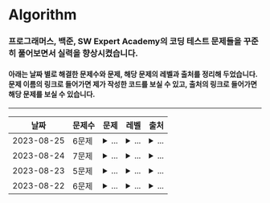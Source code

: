 # Algorithm
### 프로그래머스, 백준, SW Expert Academy의 코딩 테스트 문제들을 꾸준히 풀어보면서 실력을 향상시켰습니다.
#### 아래는 날짜 별로 해결한 문제수와 문제, 해당 문제의 레벨과 출처를 정리해 두었습니다.<br/> 문제 이름의 링크로 들어가면 제가 작성한 코드를 보실 수 있고, 출처의 링크로 들어가면 해당 문제를 보실 수 있습니다.
***
| 날짜 | 문제수 | 문제 | 레벨 | 출처 |
|---|---|---|---|---|
| 2023-08-25 | 6문제 |<details><summary>...</summary>[문자열을 정수로 바꾸기](https://github.com/LeeJJ07/Algorithm/blob/main/%ED%94%84%EB%A1%9C%EA%B7%B8%EB%9E%98%EB%A8%B8%EC%8A%A4/lv1/12925.%E2%80%85%EB%AC%B8%EC%9E%90%EC%97%B4%EC%9D%84%E2%80%85%EC%A0%95%EC%88%98%EB%A1%9C%E2%80%85%EB%B0%94%EA%BE%B8%EA%B8%B0/%EB%AC%B8%EC%9E%90%EC%97%B4%EC%9D%84%E2%80%85%EC%A0%95%EC%88%98%EB%A1%9C%E2%80%85%EB%B0%94%EA%BE%B8%EA%B8%B0.java)<br/>[문자열 내 p와 y의 개수](https://github.com/LeeJJ07/Algorithm/blob/main/%ED%94%84%EB%A1%9C%EA%B7%B8%EB%9E%98%EB%A8%B8%EC%8A%A4/lv1/12916.%E2%80%85%EB%AC%B8%EC%9E%90%EC%97%B4%E2%80%85%EB%82%B4%E2%80%85p%EC%99%80%E2%80%85y%EC%9D%98%E2%80%85%EA%B0%9C%EC%88%98/%EB%AC%B8%EC%9E%90%EC%97%B4%E2%80%85%EB%82%B4%E2%80%85p%EC%99%80%E2%80%85y%EC%9D%98%E2%80%85%EA%B0%9C%EC%88%98.java)<br/>[정수 제곱근 판별](https://github.com/LeeJJ07/Algorithm/blob/main/%ED%94%84%EB%A1%9C%EA%B7%B8%EB%9E%98%EB%A8%B8%EC%8A%A4/lv1/12934.%E2%80%85%EC%A0%95%EC%88%98%E2%80%85%EC%A0%9C%EA%B3%B1%EA%B7%BC%E2%80%85%ED%8C%90%EB%B3%84/%EC%A0%95%EC%88%98%E2%80%85%EC%A0%9C%EA%B3%B1%EA%B7%BC%E2%80%85%ED%8C%90%EB%B3%84.java)<br/>[점프와 순간 이동](https://github.com/LeeJJ07/Algorithm/blob/main/%ED%94%84%EB%A1%9C%EA%B7%B8%EB%9E%98%EB%A8%B8%EC%8A%A4/lv2/12980.%E2%80%85%EC%A0%90%ED%94%84%EC%99%80%E2%80%85%EC%88%9C%EA%B0%84%E2%80%85%EC%9D%B4%EB%8F%99/%EC%A0%90%ED%94%84%EC%99%80%E2%80%85%EC%88%9C%EA%B0%84%E2%80%85%EC%9D%B4%EB%8F%99.java)<br/>[예상 대진표](https://github.com/LeeJJ07/Algorithm/blob/main/%ED%94%84%EB%A1%9C%EA%B7%B8%EB%9E%98%EB%A8%B8%EC%8A%A4/lv2/12985.%E2%80%85%EC%98%88%EC%83%81%E2%80%85%EB%8C%80%EC%A7%84%ED%91%9C/%EC%98%88%EC%83%81%E2%80%85%EB%8C%80%EC%A7%84%ED%91%9C.java)<br/>[야근 지수](https://github.com/LeeJJ07/Algorithm/blob/main/%ED%94%84%EB%A1%9C%EA%B7%B8%EB%9E%98%EB%A8%B8%EC%8A%A4/lv3/12927.%E2%80%85%EC%95%BC%EA%B7%BC%E2%80%85%EC%A7%80%EC%88%98/%EC%95%BC%EA%B7%BC%E2%80%85%EC%A7%80%EC%88%98.java)</details>|<details><summary>...</summary>lv1<br/>lv1<br/>lv1<br/>lv2<br/>lv2<br/>lv3</details>|<details><summary>...</summary>[프로그래머스](https://school.programmers.co.kr/learn/courses/30/lessons/12925)<br/>[프로그래머스](https://school.programmers.co.kr/learn/courses/30/lessons/12916)<br/>[프로그래머스](https://school.programmers.co.kr/learn/courses/30/lessons/12934)<br/>[프로그래머스](https://school.programmers.co.kr/learn/courses/30/lessons/12980)<br/>[프로그래머스](https://school.programmers.co.kr/learn/courses/30/lessons/12985)<br/>[프로그래머스](https://school.programmers.co.kr/learn/courses/30/lessons/12927)</details>|
| 2023-08-24 | 7문제 |<details><summary>...</summary>[평균 구하기](https://github.com/LeeJJ07/Algorithm/blob/main/%ED%94%84%EB%A1%9C%EA%B7%B8%EB%9E%98%EB%A8%B8%EC%8A%A4/lv1/12944.%E2%80%85%ED%8F%89%EA%B7%A0%E2%80%85%EA%B5%AC%ED%95%98%EA%B8%B0/%ED%8F%89%EA%B7%A0%E2%80%85%EA%B5%AC%ED%95%98%EA%B8%B0.java)<br/>[x만큼 간격이 있는 n개의 숫자](https://github.com/LeeJJ07/Algorithm/blob/main/%ED%94%84%EB%A1%9C%EA%B7%B8%EB%9E%98%EB%A8%B8%EC%8A%A4/lv1/12954.%E2%80%85x%EB%A7%8C%ED%81%BC%E2%80%85%EA%B0%84%EA%B2%A9%EC%9D%B4%E2%80%85%EC%9E%88%EB%8A%94%E2%80%85n%EA%B0%9C%EC%9D%98%E2%80%85%EC%88%AB%EC%9E%90/x%EB%A7%8C%ED%81%BC%E2%80%85%EA%B0%84%EA%B2%A9%EC%9D%B4%E2%80%85%EC%9E%88%EB%8A%94%E2%80%85n%EA%B0%9C%EC%9D%98%E2%80%85%EC%88%AB%EC%9E%90.java)<br/>[자연수 뒤집어 배열로 만들기](https://github.com/LeeJJ07/Algorithm/blob/main/%ED%94%84%EB%A1%9C%EA%B7%B8%EB%9E%98%EB%A8%B8%EC%8A%A4/lv1/12932.%E2%80%85%EC%9E%90%EC%97%B0%EC%88%98%E2%80%85%EB%92%A4%EC%A7%91%EC%96%B4%E2%80%85%EB%B0%B0%EC%97%B4%EB%A1%9C%E2%80%85%EB%A7%8C%EB%93%A4%EA%B8%B0/%EC%9E%90%EC%97%B0%EC%88%98%E2%80%85%EB%92%A4%EC%A7%91%EC%96%B4%E2%80%85%EB%B0%B0%EC%97%B4%EB%A1%9C%E2%80%85%EB%A7%8C%EB%93%A4%EA%B8%B0.java)<br/>[카펫](https://github.com/LeeJJ07/Algorithm/blob/main/%ED%94%84%EB%A1%9C%EA%B7%B8%EB%9E%98%EB%A8%B8%EC%8A%A4/lv2/42842.%E2%80%85%EC%B9%B4%ED%8E%AB/%EC%B9%B4%ED%8E%AB.java)<br/>[영어 끝말잇기](https://github.com/LeeJJ07/Algorithm/blob/main/%ED%94%84%EB%A1%9C%EA%B7%B8%EB%9E%98%EB%A8%B8%EC%8A%A4/lv2/12981.%E2%80%85%EC%98%81%EC%96%B4%E2%80%85%EB%81%9D%EB%A7%90%EC%9E%87%EA%B8%B0/%EC%98%81%EC%96%B4%E2%80%85%EB%81%9D%EB%A7%90%EC%9E%87%EA%B8%B0.java)<br/>[구명보트](https://github.com/LeeJJ07/Algorithm/blob/main/%ED%94%84%EB%A1%9C%EA%B7%B8%EB%9E%98%EB%A8%B8%EC%8A%A4/lv2/42885.%E2%80%85%EA%B5%AC%EB%AA%85%EB%B3%B4%ED%8A%B8/%EA%B5%AC%EB%AA%85%EB%B3%B4%ED%8A%B8.java)<br/>[정수 삼각형](https://github.com/LeeJJ07/Algorithm/blob/main/%ED%94%84%EB%A1%9C%EA%B7%B8%EB%9E%98%EB%A8%B8%EC%8A%A4/lv3/43105.%E2%80%85%EC%A0%95%EC%88%98%E2%80%85%EC%82%BC%EA%B0%81%ED%98%95/%EC%A0%95%EC%88%98%E2%80%85%EC%82%BC%EA%B0%81%ED%98%95.java)</details>|<details><summary>...</summary>lv1<br/>lv1<br/>lv1<br/>lv2<br/>lv2<br/>lv2<br/>lv3</details>|<details><summary>...</summary>[프로그래머스](https://school.programmers.co.kr/learn/courses/30/lessons/12944)<br/>[프로그래머스](https://school.programmers.co.kr/learn/courses/30/lessons/12954)<br/>[프로그래머스](https://school.programmers.co.kr/learn/courses/30/lessons/12932)<br/>[프로그래머스](https://school.programmers.co.kr/learn/courses/30/lessons/42842)<br/>[프로그래머스](https://school.programmers.co.kr/learn/courses/30/lessons/12981)<br/>[프로그래머스](https://school.programmers.co.kr/learn/courses/30/lessons/42885)<br/>[프로그래머스](https://school.programmers.co.kr/learn/courses/30/lessons/43105)</details>|
| 2023-08-23 | 5문제 |<details><summary>...</summary>[자릿수 더하기](https://github.com/LeeJJ07/Algorithm/blob/main/%ED%94%84%EB%A1%9C%EA%B7%B8%EB%9E%98%EB%A8%B8%EC%8A%A4/lv1/12931.%E2%80%85%EC%9E%90%EB%A6%BF%EC%88%98%E2%80%85%EB%8D%94%ED%95%98%EA%B8%B0/%EC%9E%90%EB%A6%BF%EC%88%98%E2%80%85%EB%8D%94%ED%95%98%EA%B8%B0.java)<br/>[약수의 합](https://github.com/LeeJJ07/Algorithm/blob/main/%ED%94%84%EB%A1%9C%EA%B7%B8%EB%9E%98%EB%A8%B8%EC%8A%A4/lv1/12928.%E2%80%85%EC%95%BD%EC%88%98%EC%9D%98%E2%80%85%ED%95%A9/%EC%95%BD%EC%88%98%EC%9D%98%E2%80%85%ED%95%A9.java)<br/>[나머지가 1이 되는 수 찾기]()<br/>[짝지어 제거하기](https://github.com/LeeJJ07/Algorithm/blob/main/%ED%94%84%EB%A1%9C%EA%B7%B8%EB%9E%98%EB%A8%B8%EC%8A%A4/lv2/12973.%E2%80%85%EC%A7%9D%EC%A7%80%EC%96%B4%E2%80%85%EC%A0%9C%EA%B1%B0%ED%95%98%EA%B8%B0/%EC%A7%9D%EC%A7%80%EC%96%B4%E2%80%85%EC%A0%9C%EA%B1%B0%ED%95%98%EA%B8%B0.java)<br/>[피보나치 수](https://github.com/LeeJJ07/Algorithm/blob/main/%ED%94%84%EB%A1%9C%EA%B7%B8%EB%9E%98%EB%A8%B8%EC%8A%A4/lv2/12945.%E2%80%85%ED%94%BC%EB%B3%B4%EB%82%98%EC%B9%98%E2%80%85%EC%88%98/%ED%94%BC%EB%B3%B4%EB%82%98%EC%B9%98%E2%80%85%EC%88%98.java)</details>|<details><summary>...</summary>lv1<br/>lv1<br/>lv1<br/>lv2<br/>lv2</details>|<details><summary>...</summary>[프로그래머스](https://school.programmers.co.kr/learn/courses/30/lessons/12931)<br/>[프로그래머스](https://school.programmers.co.kr/learn/courses/30/lessons/12928)<br/>[프로그래머스](https://school.programmers.co.kr/learn/courses/30/lessons/87389)<br/>[프로그래머스](https://school.programmers.co.kr/learn/courses/30/lessons/12973)<br/>[프로그래머스](https://school.programmers.co.kr/learn/courses/30/lessons/12945)</details>|
| 2023-08-22 | 6문제 |<details><summary>...</summary>[짝수의 합](https://github.com/LeeJJ07/Algorithm/blob/main/%ED%94%84%EB%A1%9C%EA%B7%B8%EB%9E%98%EB%A8%B8%EC%8A%A4/lv0/120831.%E2%80%85%EC%A7%9D%EC%88%98%EC%9D%98%E2%80%85%ED%95%A9/%EC%A7%9D%EC%88%98%EC%9D%98%E2%80%85%ED%95%A9.java)<br/>[같은 숫자는 싫어](https://github.com/LeeJJ07/Algorithm/blob/main/%ED%94%84%EB%A1%9C%EA%B7%B8%EB%9E%98%EB%A8%B8%EC%8A%A4/lv1/12906.%E2%80%85%EA%B0%99%EC%9D%80%E2%80%85%EC%88%AB%EC%9E%90%EB%8A%94%E2%80%85%EC%8B%AB%EC%96%B4/%EA%B0%99%EC%9D%80%E2%80%85%EC%88%AB%EC%9E%90%EB%8A%94%E2%80%85%EC%8B%AB%EC%96%B4.java)<br/>[체육복](https://github.com/LeeJJ07/Algorithm/blob/main/%ED%94%84%EB%A1%9C%EA%B7%B8%EB%9E%98%EB%A8%B8%EC%8A%A4/lv1/42862.%E2%80%85%EC%B2%B4%EC%9C%A1%EB%B3%B5/%EC%B2%B4%EC%9C%A1%EB%B3%B5.java)<br/>[짝수와 홀수](https://github.com/LeeJJ07/Algorithm/blob/main/%ED%94%84%EB%A1%9C%EA%B7%B8%EB%9E%98%EB%A8%B8%EC%8A%A4/lv1/12937.%E2%80%85%EC%A7%9D%EC%88%98%EC%99%80%E2%80%85%ED%99%80%EC%88%98/%EC%A7%9D%EC%88%98%EC%99%80%E2%80%85%ED%99%80%EC%88%98.java)<br/>[당구 연습](https://github.com/LeeJJ07/Algorithm/blob/main/%ED%94%84%EB%A1%9C%EA%B7%B8%EB%9E%98%EB%A8%B8%EC%8A%A4/lv2/169198.%E2%80%85%EB%8B%B9%EA%B5%AC%E2%80%85%EC%97%B0%EC%8A%B5/%EB%8B%B9%EA%B5%AC%E2%80%85%EC%97%B0%EC%8A%B5.java)<br/>[다음 큰 숫자](https://github.com/LeeJJ07/Algorithm/blob/main/%ED%94%84%EB%A1%9C%EA%B7%B8%EB%9E%98%EB%A8%B8%EC%8A%A4/lv2/12911.%E2%80%85%EB%8B%A4%EC%9D%8C%E2%80%85%ED%81%B0%E2%80%85%EC%88%AB%EC%9E%90/%EB%8B%A4%EC%9D%8C%E2%80%85%ED%81%B0%E2%80%85%EC%88%AB%EC%9E%90.java)</details>|<details><summary>...</summary>lv0<br/>lv1<br/>lv1<br/>lv1<br/>lv2<br/>lv2</details>|<details><summary>...</summary>[프로그래머스](https://school.programmers.co.kr/learn/courses/30/lessons/120831)<br/>[프로그래머스](https://school.programmers.co.kr/learn/courses/30/lessons/12906)<br/>[프로그래머스](https://school.programmers.co.kr/learn/courses/30/lessons/42862)<br/>[프로그래머스](https://school.programmers.co.kr/learn/courses/30/lessons/12937)<br/>[프로그래머스](https://school.programmers.co.kr/learn/courses/30/lessons/169198)<br/>[프로그래머스](https://school.programmers.co.kr/learn/courses/30/lessons/12911)</details>|





